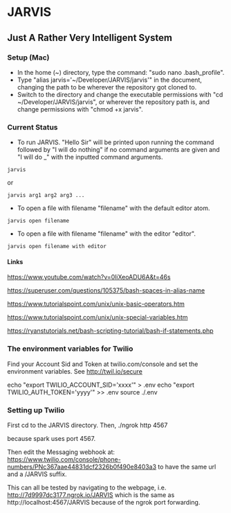 # JARVIS
## Just A Rather Very Intelligent System

### Setup (Mac)
- In the home (~) directory, type the command: "sudo nano .bash_profile".
- Type "alias jarvis='~/Developer/JARVIS/jarvis'" in the document, changing the path to be wherever the repository got cloned to.
- Switch to the directory and change the executable permissions with "cd ~/Developer/JARVIS/jarvis", or wherever the repository path is, and change permissions with "chmod +x jarvis".

### Current Status
- To run JARVIS. "Hello Sir" will be printed upon running the command followed by "I will do nothing" if no command arguments are given and "I will do _" with the inputted command arguments.
```
jarvis
```
or
```
jarvis arg1 arg2 arg3 ...
```
- To open a file with filename "filename" with the default editor atom.
```
jarvis open filename
```
- To open a file with filename "filename" with the editor "editor".
```
jarvis open filename with editor
```


#### Links
https://www.youtube.com/watch?v=0liXeoADU6A&t=46s

https://superuser.com/questions/105375/bash-spaces-in-alias-name

https://www.tutorialspoint.com/unix/unix-basic-operators.htm

https://www.tutorialspoint.com/unix/unix-special-variables.htm

https://ryanstutorials.net/bash-scripting-tutorial/bash-if-statements.php



### The environment variables for Twilio

Find your Account Sid and Token at twilio.com/console
and set the environment variables. See http://twil.io/secure

echo "export TWILIO_ACCOUNT_SID='xxxx'" > .env
echo "export TWILIO_AUTH_TOKEN='yyyy'" >> .env
source ./.env


### Setting up Twilio
First cd to the JARVIS directory. Then,
./ngrok http 4567

because spark uses port 4567.

Then edit the Messaging webhook at:
https://www.twilio.com/console/phone-numbers/PNc367aae44831dcf2326b0f490e8403a3
to have the same url and a /JARVIS suffix.

This can all be tested by navigating to the webpage, i.e.
http://7d9997dc3177.ngrok.io/JARVIS
which is the same as
http://localhost:4567/JARVIS
because of the ngrok port forwarding.